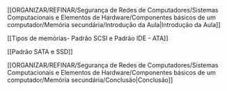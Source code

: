 [[ORGANIZAR/REFINAR/Segurança de Redes de Computadores/Sistemas Computacionais e Elementos de Hardware/Componentes básicos de um computador/Memória secundária/Introdução da Aula|Introdução da Aula]]

[[Tipos de memórias- Padrão SCSI e Padrão IDE - ATA]]

[[Padrão SATA e SSD]]

[[ORGANIZAR/REFINAR/Segurança de Redes de Computadores/Sistemas Computacionais e Elementos de Hardware/Componentes básicos de um computador/Memória secundária/Conclusão|Conclusão]]